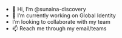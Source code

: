 - 👋 Hi, I’m @sunaina-discovery
- 🌱 I’m currently working on Global Identity 
-    I’m looking to collaborate with my team
- 📫 Reach me through my email/teams

<!---
sunaina-discovery/sunaina-discovery is a ✨ special ✨ repository because its `README.md` (this file) appears on your GitHub profile.
You can click the Preview link to take a look at your changes.
--->
